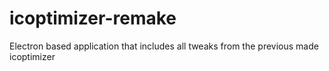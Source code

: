 # icoptimizer-remake
Electron based application that includes all tweaks from the previous made icoptimizer
